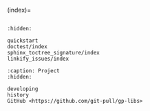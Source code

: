 (index)=

```{include} ../README.md

```

```{toctree}
:hidden:

quickstart
doctest/index
sphinx_toctree_signature/index
linkify_issues/index
```

```{toctree}
:caption: Project
:hidden:

developing
history
GitHub <https://github.com/git-pull/gp-libs>
```
